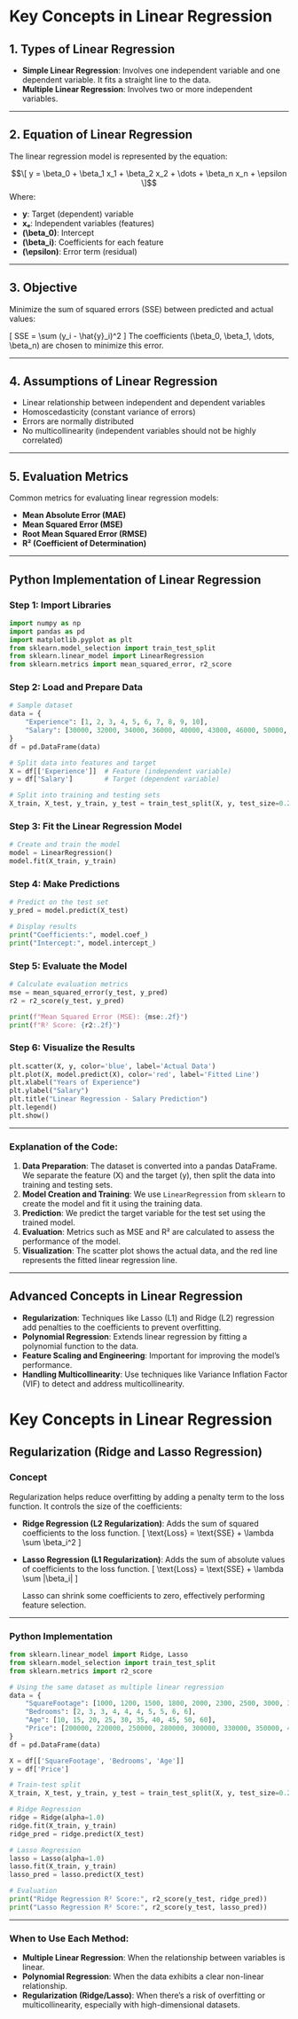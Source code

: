 # Key Concepts in Linear Regression

## 1. Types of Linear Regression
- **Simple Linear Regression**: Involves one independent variable and one dependent variable. It fits a straight line to the data.
- **Multiple Linear Regression**: Involves two or more independent variables.

---

## 2. Equation of Linear Regression
The linear regression model is represented by the equation:

$$\[
y = \beta_0 + \beta_1 x_1 + \beta_2 x_2 + \dots + \beta_n x_n + \epsilon
\]$$
Where:
- **y**: Target (dependent) variable
- **xₑ**: Independent variables (features)
- **\(\beta_0\)**: Intercept
- **\(\beta_i\)**: Coefficients for each feature
- **\(\epsilon\)**: Error term (residual)

---

## 3. Objective
Minimize the sum of squared errors (SSE) between predicted and actual values:

\[
SSE = \sum (y_i - \hat{y}_i)^2
\]
The coefficients \(\beta_0, \beta_1, \dots, \beta_n\) are chosen to minimize this error.

---

## 4. Assumptions of Linear Regression
- Linear relationship between independent and dependent variables
- Homoscedasticity (constant variance of errors)
- Errors are normally distributed
- No multicollinearity (independent variables should not be highly correlated)

---

## 5. Evaluation Metrics
Common metrics for evaluating linear regression models:
- **Mean Absolute Error (MAE)**
- **Mean Squared Error (MSE)**
- **Root Mean Squared Error (RMSE)**
- **R² (Coefficient of Determination)**

---

## Python Implementation of Linear Regression

### Step 1: Import Libraries
```python
import numpy as np
import pandas as pd
import matplotlib.pyplot as plt
from sklearn.model_selection import train_test_split
from sklearn.linear_model import LinearRegression
from sklearn.metrics import mean_squared_error, r2_score
```

### Step 2: Load and Prepare Data
```python
# Sample dataset
data = {
    "Experience": [1, 2, 3, 4, 5, 6, 7, 8, 9, 10],
    "Salary": [30000, 32000, 34000, 36000, 40000, 43000, 46000, 50000, 52000, 55000]
}
df = pd.DataFrame(data)

# Split data into features and target
X = df[['Experience']]  # Feature (independent variable)
y = df['Salary']        # Target (dependent variable)

# Split into training and testing sets
X_train, X_test, y_train, y_test = train_test_split(X, y, test_size=0.2, random_state=42)
```

### Step 3: Fit the Linear Regression Model
```python
# Create and train the model
model = LinearRegression()
model.fit(X_train, y_train)
```

### Step 4: Make Predictions
```python
# Predict on the test set
y_pred = model.predict(X_test)

# Display results
print("Coefficients:", model.coef_)
print("Intercept:", model.intercept_)
```

### Step 5: Evaluate the Model
```python
# Calculate evaluation metrics
mse = mean_squared_error(y_test, y_pred)
r2 = r2_score(y_test, y_pred)

print(f"Mean Squared Error (MSE): {mse:.2f}")
print(f"R² Score: {r2:.2f}")
```

### Step 6: Visualize the Results
```python
plt.scatter(X, y, color='blue', label='Actual Data')
plt.plot(X, model.predict(X), color='red', label='Fitted Line')
plt.xlabel("Years of Experience")
plt.ylabel("Salary")
plt.title("Linear Regression - Salary Prediction")
plt.legend()
plt.show()
```

---

### Explanation of the Code:
1. **Data Preparation**: The dataset is converted into a pandas DataFrame. We separate the feature (X) and the target (y), then split the data into training and testing sets.
2. **Model Creation and Training**: We use `LinearRegression` from `sklearn` to create the model and fit it using the training data.
3. **Prediction**: We predict the target variable for the test set using the trained model.
4. **Evaluation**: Metrics such as MSE and R² are calculated to assess the performance of the model.
5. **Visualization**: The scatter plot shows the actual data, and the red line represents the fitted linear regression line.

---

## Advanced Concepts in Linear Regression
- **Regularization**: Techniques like Lasso (L1) and Ridge (L2) regression add penalties to the coefficients to prevent overfitting.
- **Polynomial Regression**: Extends linear regression by fitting a polynomial function to the data.
- **Feature Scaling and Engineering**: Important for improving the model’s performance.
- **Handling Multicollinearity**: Use techniques like Variance Inflation Factor (VIF) to detect and address multicollinearity.

# Key Concepts in Linear Regression

## Regularization (Ridge and Lasso Regression)

### Concept
Regularization helps reduce overfitting by adding a penalty term to the loss function. It controls the size of the coefficients:

- **Ridge Regression (L2 Regularization)**: Adds the sum of squared coefficients to the loss function.
  \[ \text{Loss} = \text{SSE} + \lambda \sum \beta_i^2 \]
  
- **Lasso Regression (L1 Regularization)**: Adds the sum of absolute values of coefficients to the loss function.
  \[ \text{Loss} = \text{SSE} + \lambda \sum |\beta_i| \]
  
  Lasso can shrink some coefficients to zero, effectively performing feature selection.

---

### Python Implementation
```python
from sklearn.linear_model import Ridge, Lasso
from sklearn.model_selection import train_test_split
from sklearn.metrics import r2_score

# Using the same dataset as multiple linear regression
data = {
    "SquareFootage": [1000, 1200, 1500, 1800, 2000, 2300, 2500, 3000, 3500, 4000],
    "Bedrooms": [2, 3, 3, 4, 4, 4, 5, 5, 6, 6],
    "Age": [10, 15, 20, 25, 30, 35, 40, 45, 50, 60],
    "Price": [200000, 220000, 250000, 280000, 300000, 330000, 350000, 400000, 450000, 500000]
}
df = pd.DataFrame(data)

X = df[['SquareFootage', 'Bedrooms', 'Age']]
y = df['Price']

# Train-test split
X_train, X_test, y_train, y_test = train_test_split(X, y, test_size=0.2, random_state=42)

# Ridge Regression
ridge = Ridge(alpha=1.0)
ridge.fit(X_train, y_train)
ridge_pred = ridge.predict(X_test)

# Lasso Regression
lasso = Lasso(alpha=1.0)
lasso.fit(X_train, y_train)
lasso_pred = lasso.predict(X_test)

# Evaluation
print("Ridge Regression R² Score:", r2_score(y_test, ridge_pred))
print("Lasso Regression R² Score:", r2_score(y_test, lasso_pred))
```

---

### When to Use Each Method:
- **Multiple Linear Regression**: When the relationship between variables is linear.
- **Polynomial Regression**: When the data exhibits a clear non-linear relationship.
- **Regularization (Ridge/Lasso)**: When there’s a risk of overfitting or multicollinearity, especially with high-dimensional datasets.
